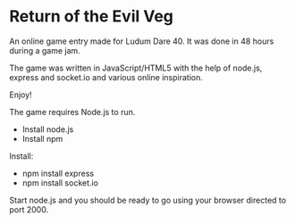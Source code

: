 Return of the Evil Veg
======================

An online game entry made for Ludum Dare 40. It was done in 48 hours during a game jam.

The game was written in JavaScript/HTML5 with the help of node.js, express and socket.io and various online inspiration.

Enjoy!

The game requires Node.js to run.

* Install node.js
* Install npm

Install: 
* npm install express
* npm install socket.io

Start node.js and you should be ready to go using your browser directed to port 2000.
